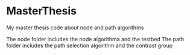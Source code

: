 # MasterThesis
My master thesis code about node and path algorithms

The node folder includes the node algorithma and the testbed
The path folder includes the path selection algorithm and the contrast group
